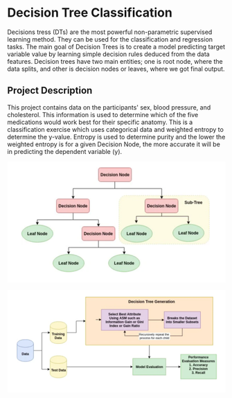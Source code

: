 # Decision Tree Classification
Decisions tress (DTs) are the most powerful non-parametric supervised learning method. They can be used for the classification and regression tasks. The main goal of Decision Trees is to create a model predicting target variable value by learning simple decision rules deduced from the data features. Decision trees have two main entities; one is root node, where the data splits, and other is decision nodes or leaves, where we got final output.

## Project Description
This project contains data on the participants' sex, blood pressure, and cholesterol. This information is used to determine which of the five medications would work best for their specific anatomy. This is a classification exercise which uses categorical data and weighted entropy to determine the y-value. Entropy is used to determine purity and the lower the weighted entropy is for a given Decision Node, the more accurate it will be in predicting the dependent variable (y).

![alt text](images/decision-tree-example.png)

![alt text](images/train-test-data.png)
